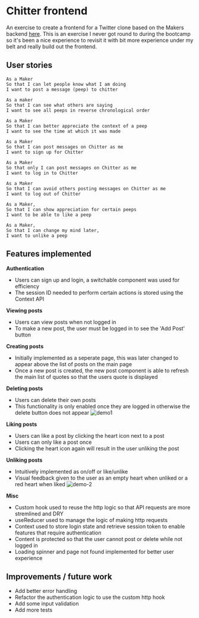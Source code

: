 # Chitter frontend

An exercise to create a frontend for a Twitter clone based on the Makers backend [here](https://github.com/makersacademy/chitter_api_backend). This is an exercise I never got round to during the bootcamp so it's been a nice experience to revisit it with bit more experience under my belt and really build out the frontend.

## User stories

```
As a Maker
So that I can let people know what I am doing  
I want to post a message (peep) to chitter

As a maker
So that I can see what others are saying  
I want to see all peeps in reverse chronological order

As a Maker
So that I can better appreciate the context of a peep
I want to see the time at which it was made

As a Maker
So that I can post messages on Chitter as me
I want to sign up for Chitter

As a Maker
So that only I can post messages on Chitter as me
I want to log in to Chitter

As a Maker
So that I can avoid others posting messages on Chitter as me
I want to log out of Chitter

As a Maker,
So that I can show appreciation for certain peeps
I want to be able to like a peep

As a Maker,
So that I can change my mind later,
I want to unlike a peep

```

## Features implemented

**Authentication**
- Users can sign up and login, a switchable component was used for efficiency
- The session ID needed to perform certain actions is stored using the Context API

**Viewing posts**
- Users can view posts when not logged in
- To make a new post, the user must be logged in to see the 'Add Post' button

**Creating posts**
- Initially implemented as a seperate page, this was later changed to appear above the list of posts on the main page
- Once a new post is created, the new post component is able to refresh the main list of quotes so that the users quote is displayed

**Deleting posts**
- Users can delete their own posts
- This functionality is only enabled once they are logged in otherwise the delete button does not appear
![demo1](https://user-images.githubusercontent.com/74261924/185744584-99fe2c00-d995-463a-86d8-618cf8eaf5bb.gif)


**Liking posts**
- Users can like a post by clicking the heart icon next to a post
- Users can only like a post once
- Clicking the heart icon again will result in the user unliking the post

**Unliking posts**
- Intuitively implemented as on/off or like/unlike
- Visual feedback given to the user as an empty heart when unliked or a red heart when liked
![demo-2](https://user-images.githubusercontent.com/74261924/185744591-5d80671f-3204-4786-b5c1-25ec95d13d82.gif)


**Misc**
- Custom hook used to reuse the http logic so that API requests are more stremlined and DRY
- useReducer used to manage the logic of making http requests
- Context used to store login state and retrieve session token to enable features that require authentication
- Content is protected so that the user cannot post or delete while not logged in
- Loading spinner and page not found implemented for better user experience

## Improvements / future work

- Add better error handling
- Refactor the authentication logic to use the custom http hook
- Add some input validation
- Add more tests 

